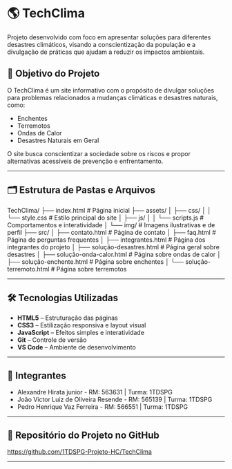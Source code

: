 # 🌎 TechClima

Projeto desenvolvido com foco em apresentar soluções para diferentes desastres climáticos, visando a conscientização da população e a divulgação de práticas que ajudam a reduzir os impactos ambientais.

## 📌 Objetivo do Projeto

O TechClima é um site informativo com o propósito de divulgar soluções para problemas relacionados a mudanças climáticas e desastres naturais, como:

- Enchentes
- Terremotos
- Ondas de Calor
- Desastres Naturais em Geral

O site busca conscientizar a sociedade sobre os riscos e propor alternativas acessíveis de prevenção e enfrentamento.

---

## 🗂️ Estrutura de Pastas e Arquivos

TechClima/
├── index.html # Página inicial
├── assets/
│ ├── css/
│ │ └── style.css # Estilo principal do site
│ ├── js/
│ │ └── scripts.js # Comportamentos e interatividade
│ └── img/ # Imagens ilustrativas e de perfil
├── src/
│ ├── contato.html # Página de contato
│ ├── faq.html # Página de perguntas frequentes
│ ├── integrantes.html # Página dos integrantes do projeto
│ ├── solução-desastres.html # Página geral sobre desastres
│ ├── solução-onda-calor.html # Página sobre ondas de calor
│ ├── solução-enchente.html # Página sobre enchentes
│ └── solução-terremoto.html # Página sobre terremotos


---

## 🛠️ Tecnologias Utilizadas

- **HTML5** – Estruturação das páginas
- **CSS3** – Estilização responsiva e layout visual
- **JavaScript** – Efeitos simples e interatividade
- **Git** – Controle de versão
- **VS Code** – Ambiente de desenvolvimento

---

## 👥 Integrantes

- Alexandre Hirata junior - RM: 563631 | Turma: 1TDSPG
- João Victor Luiz de Oliveira Resende - RM: 565139 | Turma: 1TDSPG
- Pedro Henrique Vaz Ferreira - RM: 566551 | Turma: 1TDSPG
 

---

## 🔗 Repositório do Projeto no GitHub

https://github.com/1TDSPG-Projeto-HC/TechClima

---

